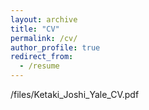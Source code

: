 ```yaml
---
layout: archive
title: "CV"
permalink: /cv/
author_profile: true
redirect_from:
  - /resume
---
```


/files/Ketaki_Joshi_Yale_CV.pdf
